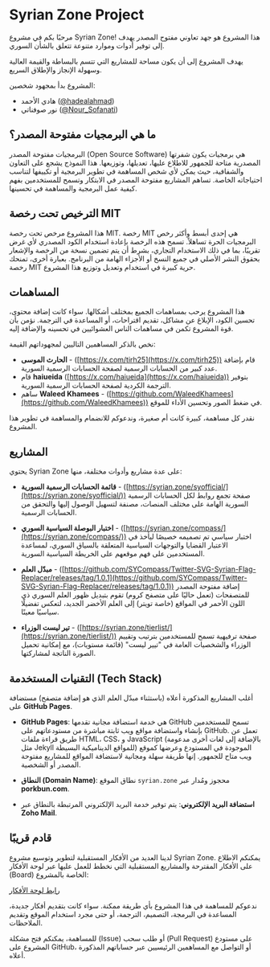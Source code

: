 # Syrian Zone Project

مرحبًا بكم في مشروع Syrian Zone! هذا المشروع هو جهد تعاوني مفتوح المصدر يهدف إلى توفير أدوات وموارد متنوعة تتعلق بالشأن السوري.

يهدف المشروع إلى أن يكون مساحة للمشاريع التي تتسم بالبساطة والقيمة العالية وسهولة الإنجاز والإطلاق السريع.

المشروع بدأ بمجهود شخصين:
- هادي الأحمد ([@hadealahmad](https://twitter.com/hadealahmad))
- نور صوفناتي ([@Nour_Sofanati](https://twitter.com/Nour_Sofanati))

## ما هي البرمجيات مفتوحة المصدر؟

البرمجيات مفتوحة المصدر (Open Source Software) هي برمجيات يكون شفرتها المصدرية متاحة للجمهور للاطلاع عليها، تعديلها، وتوزيعها. هذا النموذج يشجع على التعاون والشفافية، حيث يمكن لأي شخص المساهمة في تطوير البرمجية أو تكييفها لتناسب احتياجاته الخاصة. تساهم المشاريع مفتوحة المصدر في الابتكار وتسمح للمستخدمين بفهم كيفية عمل البرمجية والمساهمة في تحسينها.

## الترخيص تحت رخصة MIT

هذا المشروع مرخص تحت رخصة MIT. رخصة MIT هي إحدى أبسط وأكثر رخص البرمجيات الحرة تساهلاً. تسمح هذه الرخصة بإعادة استخدام الكود المصدري لأي غرض تقريبًا، بما في ذلك الاستخدام التجاري، بشرط أن يتم تضمين نسخة من الرخصة والإشعار بحقوق النشر الأصلي في جميع النسخ أو الأجزاء الهامة من البرنامج. بعبارة أخرى، تمنحك رخصة MIT حرية كبيرة في استخدام وتعديل وتوزيع هذا المشروع.

## المساهمات

هذا المشروع يرحب بمساهمات الجميع بمختلف أشكالها. سواء كانت إضافة محتوى، تحسين الكود، الإبلاغ عن مشاكل، تقديم اقتراحات، أو المساعدة في الترجمة. نؤمن بأن قوة المشروع تكمن في مساهمات الناس العشوائيين في تحسينه والإضافة إليه.

نخص بالذكر المساهمين التاليين لمجهوداتهم القيمة:

* **الحارث الموسى** - ([https://x.com/tirh25](https://x.com/tirh25)) قام بإضافة عدد كبير من الحسابات الرسمية لصفحة الحسابات الرسمية السورية.
* قام **haiueida** ([https://x.com/haiueida](https://x.com/haiueida)) بتوفير الترجمة الكردية لصفحة الحسابات الرسمية السورية.
* ساهم **Waleed Khamees** - ([https://github.com/WaleedKhamees](https://github.com/WaleedKhamees)) في ضغط الصور وتحسين الأداء للموقع.

نقدر كل مساهمة، كبيرة كانت أم صغيرة، وندعوكم للانضمام والمساهمة في تطوير هذا المشروع.

## المشاريع

يحتوي Syrian Zone على عدة مشاريع وأدوات مختلفة، منها:

* **قائمة الحسابات الرسمية السورية** - ([https://syrian.zone/syofficial/](https://syrian.zone/syofficial/))
    صفحة تجمع روابط لكل الحسابات الرسمية السورية الهامة على مختلف المنصات، مصنفة لتسهيل الوصول إليها والتحقق من الحسابات الرسمية.

* **اختبار البوصلة السياسية السوري** - ([https://syrian.zone/compass/](https://syrian.zone/compass/))
    اختبار سياسي تم تصميمه خصيصًا ليأخذ في الاعتبار القضايا والتوجهات السياسية المتعلقة بالسياق السوري، لمساعدة المستخدمين على فهم موقعهم على الخريطة السياسية السورية.

* **مبدّل العلم** - ([https://github.com/SYCompass/Twitter-SVG-Syrian-Flag-Replacer/releases/tag/1.0.1](https://github.com/SYCompass/Twitter-SVG-Syrian-Flag-Replacer/releases/tag/1.0.1))
    إضافة مفتوحة المصدر للمتصفحات (تعمل حاليًا على متصفح كروم) تقوم بتبديل ظهور العلم السوري ذي اللون الأحمر في المواقع (خاصة تويتر) إلى العلم الأخضر الجديد، لتعكس تفضيلًا سياسيًا معينًا.

* **تير ليست الوزراء** - ([https://syrian.zone/tierlist/](https://syrian.zone/tierlist/))
    صفحة ترفيهية تسمح للمستخدمين بترتيب وتقييم الوزراء والشخصيات العامة في "تيير ليست" (قائمة مستويات)، مع إمكانية تحميل الصورة الناتجة لمشاركتها.

## التقنيات المستخدمة (Tech Stack)

أغلب المشاريع المذكورة أعلاه (باستثناء مبدّل العلم الذي هو إضافة متصفح) مستضافة على **GitHub Pages**.

* **GitHub Pages**: هي خدمة استضافة مجانية تقدمها GitHub تسمح للمستخدمين بإنشاء واستضافة مواقع ويب ثابتة مباشرة من مستودعاتهم على GitHub. تعمل عن طريق قراءة ملفات HTML، CSS، و JavaScript (بالإضافة إلى لغات أخرى مدعومة مثل Jekyll للمواقع الديناميكية البسيطة) الموجودة في المستودع وعرضها كموقع ويب متاح للجمهور. إنها طريقة سهلة ومجانية لاستضافة المواقع للمشاريع مفتوحة المصدر أو الشخصية.

* **النطاق (Domain Name)**: نطاق الموقع `syrian.zone` محجوز ومُدار عبر **porkbun.com**.

* **استضافة البريد الإلكتروني**: يتم توفير خدمة البريد الإلكتروني المرتبطة بالنطاق عبر **Zoho Mail**.

## قادم قريبًا

لدينا العديد من الأفكار المستقبلية لتطوير وتوسيع مشروع Syrian Zone. يمكنكم الاطلاع على الأفكار المقترحة والمشاريع المستقبلية التي نخطط للعمل عليها عبر لوحة الأفكار (Board) الخاصة بالمشروع:

[رابط لوحة الأفكار](https://syrian.zone/board)

ندعوكم للمساهمة في هذا المشروع بأي طريقة ممكنة. سواء كانت بتقديم أفكار جديدة، المساعدة في البرمجة، التصميم، الترجمة، أو حتى مجرد استخدام الموقع وتقديم الملاحظات.

للمساهمة، يمكنكم فتح مشكلة (Issue) أو طلب سحب (Pull Request) على مستودع المشروع على GitHub، أو التواصل مع المساهمين الرئيسيين عبر حساباتهم المذكورة أعلاه.